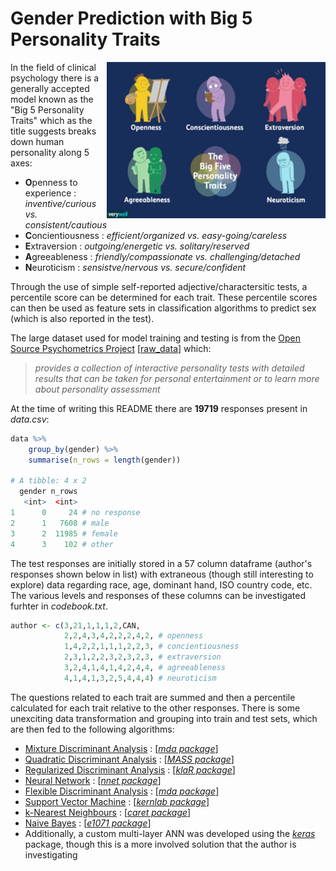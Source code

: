 # Gender Prediction with Big 5 Personality Traits

<img align="right" width="350" height="250"
     title="big 5 Visualized" src="./images/big-5-personality-traits.png">
     
In the field of clinical psychology there is a generally accepted model known as the "Big 5 Personality Traits" which as the title suggests breaks down human personality along 5 axes: 

- **O**penness to experience : _inventive/curious vs. consistent/cautious_
- **C**oncientiousness : _efficient/organized vs. easy-going/careless_
- **E**xtraversion : _outgoing/energetic vs. solitary/reserved_
- **A**greeableness : _friendly/compassionate vs. challenging/detached_
- **N**euroticism : _sensistve/nervous vs. secure/confident_

Through the use of simple self-reported adjective/charactersitic tests, a percentile score can be determined for each trait. These percentile scores can then be used as feature sets in classification algorithms to predict sex (which is also reported in the test).

The large dataset used for model training and testing is from the [Open Source Psychometrics Project](https://openpsychometrics.org/) \[[raw_data](https://openpsychometrics.org/_rawdata/)\] which:
> _provides a collection of interactive personality tests with detailed results that can be taken for personal entertainment or to learn more about personality assessment_
 
At the time of writing this README there are **19719** responses present in _data.csv_:
````r
data %>% 
    group_by(gender) %>%
    summarise(n_rows = length(gender))

# A tibble: 4 x 2
  gender n_rows
   <int>  <int>
1      0     24 # no response
2      1   7608 # male
3      2  11985 # female
4      3    102 # other
````
The test responses are initially stored in a 57 column dataframe (author's responses shown below in list) with extraneous (though still interesting to explore) data regarding race, age, dominant hand, ISO country code, etc. The various levels and responses of these columns can be investigated furhter in _codebook.txt_.
````r
author <- c(3,21,1,1,1,2,CAN,
            2,2,4,3,4,2,2,2,4,2, # openness
            1,4,2,2,1,1,1,2,2,3, # concientiousness
            2,3,1,2,2,3,2,3,2,3, # extraversion
            3,2,4,1,4,1,4,2,4,4, # agreeableness
            4,1,4,1,3,2,5,4,4,4) # neuroticism
````
The questions related to each trait are summed and then a percentile calculated for each trait relative to the other responses. There is some unexciting data transformation and grouping into train and test sets, which are then fed to the following algorithms:
 - [Mixture Discriminant Analysis](https://en.wikipedia.org/wiki/Linear_discriminant_analysis#Multiclass_LDA) : \[[_mda package_](https://cran.r-project.org/web/packages/mda/index.html)\]
 - [Quadratic Discriminant Analysis](https://en.wikipedia.org/wiki/Quadratic_classifier#Quadratic_discriminant_analysis) : \[[_MASS package_](https://cran.r-project.org/web/packages/MASS/index.html)\]
 - [Regularized Discriminant Analysis](https://en.wikipedia.org/wiki/Linear_discriminant_analysis) : \[[_klaR package_](https://cran.r-project.org/web/packages/klaR/index.html)\]
 - [Neural Network](https://en.wikipedia.org/wiki/Artificial_neural_network) : \[[_nnet package_](https://en.wikipedia.org/wiki/Artificial_neural_network)\]
 - [Flexible Discriminant Analysis](https://en.wikipedia.org/wiki/Linear_discriminant_analysis) : \[[_mda package_](https://cran.r-project.org/web/packages/mda/index.html)\]
 - [Support Vector Machine](https://en.wikipedia.org/wiki/Support_vector_machine) : \[[_kernlab package_](https://en.wikipedia.org/wiki/Support_vector_machine)\]
 - [k-Nearest Neighbours](https://en.wikipedia.org/wiki/K-nearest_neighbors_algorithm) : \[[_caret package_](https://cran.r-project.org/web/packages/caret/index.html)\]
 - [Naive Bayes](https://en.wikipedia.org/wiki/Naive_Bayes_classifier) : \[[_e1071 package_](https://cran.r-project.org/web/packages/e1071/index.html)\]
 - Additionally, a custom multi-layer ANN was developed using the [_keras_](https://cran.r-project.org/web/packages/keras/index.html) package, though this is a more involved solution that the author is investigating
 

